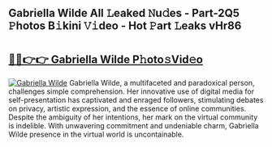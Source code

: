 ## Gabriella Wilde All 𝙻eaked 𝙽u𝚍es - Part-2Q5 𝙿hotos B𝚒kini 𝚅𝚒deo - Hot 𝙿art 𝙻eaks vHr86

# <h2><a href="http://ld0s6hz.urlbe.top/?page=Gabriella+Wilde">🔗🔗👉👉 Gabriella Wilde P𝚑oto𝚜Vid𝚎o</a></h2>

[![Gabriella Wilde](https://i.imgur.com/eBuTRDB.gif)](http://ld0s6hz.urlbe.top/?page=Gabriella+Wilde)
Gabriella Wilde, a multifaceted and paradoxical person, challenges simple comprehension. Her innovative use of digital media for self-presentation has captivated and enraged followers, stimulating debates on privacy, artistic expression, and the essence of online communities. Despite the ambiguity of her intentions, her mark on the virtual community is indelible. With unwavering commitment and undeniable charm, Gabriella Wilde presence in the virtual world is uncontainable.
